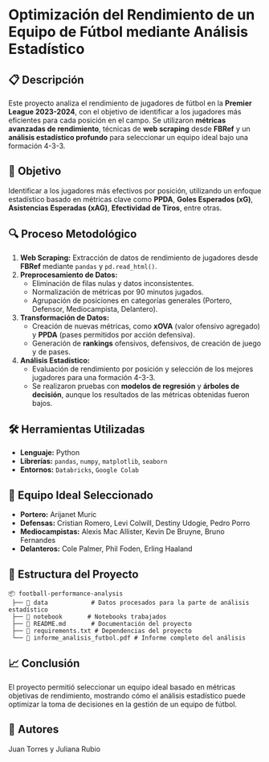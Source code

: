# Optimización del Rendimiento de un Equipo de Fútbol mediante Análisis Estadístico

## 📋 Descripción
Este proyecto analiza el rendimiento de jugadores de fútbol en la **Premier League 2023-2024**, con el objetivo de identificar a los jugadores más eficientes para cada posición en el campo. Se utilizaron **métricas avanzadas de rendimiento**, técnicas de **web scraping** desde **FBRef** y un **análisis estadístico profundo** para seleccionar un equipo ideal bajo una formación 4-3-3.

## 🎯 Objetivo
Identificar a los jugadores más efectivos por posición, utilizando un enfoque estadístico basado en métricas clave como **PPDA**, **Goles Esperados (xG)**, **Asistencias Esperadas (xAG)**, **Efectividad de Tiros**, entre otras.

## 🔍 Proceso Metodológico
1. **Web Scraping:** Extracción de datos de rendimiento de jugadores desde **FBRef** mediante `pandas` y `pd.read_html()`.
2. **Preprocesamiento de Datos:**
   - Eliminación de filas nulas y datos inconsistentes.
   - Normalización de métricas por 90 minutos jugados.
   - Agrupación de posiciones en categorías generales (Portero, Defensor, Mediocampista, Delantero).
3. **Transformación de Datos:**
   - Creación de nuevas métricas, como **xOVA** (valor ofensivo agregado) y **PPDA** (pases permitidos por acción defensiva).
   - Generación de **rankings** ofensivos, defensivos, de creación de juego y de pases.
4. **Análisis Estadístico:**
   - Evaluación de rendimiento por posición y selección de los mejores jugadores para una formación 4-3-3.
   - Se realizaron pruebas con **modelos de regresión** y **árboles de decisión**, aunque los resultados de las métricas obtenidas fueron bajos.

## 🛠️ Herramientas Utilizadas
- **Lenguaje:** Python
- **Librerías:** `pandas`, `numpy`, `matplotlib`, `seaborn`
- **Entornos:** `Databricks`, `Google Colab`

## 🏅 Equipo Ideal Seleccionado
- **Portero:** Arijanet Muric
- **Defensas:** Cristian Romero, Levi Colwill, Destiny Udogie, Pedro Porro
- **Mediocampistas:** Alexis Mac Allister, Kevin De Bruyne, Bruno Fernandes
- **Delanteros:** Cole Palmer, Phil Foden, Erling Haaland

## 📂 Estructura del Proyecto
```
📦 football-performance-analysis
 ├── 📁 data            # Datos procesados para la parte de análisis estadístico
 ├── 📁 notebook       # Notebooks trabajados
 ├── 📄 README.md       # Documentación del proyecto
 ├── 📄 requirements.txt # Dependencias del proyecto
 └── 📄 informe_analisis_futbol.pdf # Informe completo del análisis
```

## 📈 Conclusión
El proyecto permitió seleccionar un equipo ideal basado en métricas objetivas de rendimiento, mostrando cómo el análisis estadístico puede optimizar la toma de decisiones en la gestión de un equipo de fútbol.

## 📧 Autores
Juan Torres y Juliana Rubio

